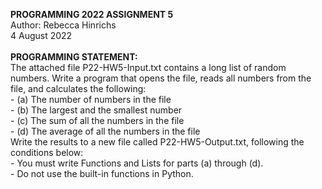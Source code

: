 <b>PROGRAMMING 2022 ASSIGNMENT 5</b>
<br>Author: Rebecca Hinrichs
<br>4 August 2022
<br>
<br><b>PROGRAMMING STATEMENT:</b>
<br>The attached file P22-HW5-Input.txt contains a long list of random numbers. Write a program that opens the file, reads all numbers from the file, and calculates the following:
<br>  - (a) The number of numbers in the file
<br>  - (b) The largest and the smallest number
<br>  - (c) The sum of all the numbers in the file
<br>  - (d) The average of all the numbers in the file
<br>Write the results to a new file called P22-HW5-Output.txt, following the conditions below:
<br>  - You must write Functions and Lists for parts (a) through (d).
<br>  - Do not use the built-in functions in Python.
